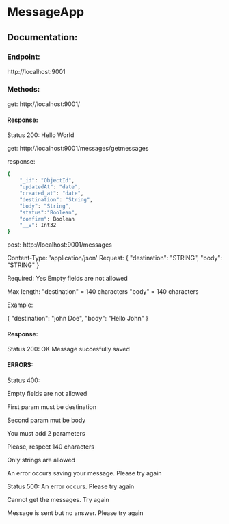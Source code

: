 # MessageApp
## Documentation:

### Endpoint:
http://localhost:9001

### Methods: 

get:
http://localhost:9001/

#### Response:
Status 200:
Hello World

get:
http://localhost:9001/messages/getmessages

response:
```sh
{
    "_id": "ObjectId",
    "updatedAt": "date",
    "created_at": "date",
    "destination": "String",
    "body": "String",
    "status":"Boolean",
    "confirm": Boolean
    "__v": Int32
}
```

post:
http://localhost:9001/messages

Content-Type: 'application/json'
Request: 
{
  "destination": "STRING",
  "body": "STRING"
}

Required: Yes
Empty fields are not allowed

Max length:
  "destination" = 140 characters
  "body" = 140 characters

Example: 

{
  "destination": "john Doe",
  "body": "Hello John"
}

#### Response:

Status 200:
OK
Message succesfully saved

#### ERRORS:

Status 400:

Empty fields are not allowed

First param must be destination

Second param mut be body

You must add 2 parameters

Please, respect 140 characters

Only strings are allowed

An error occurs saving your message. Please try again



Status 500:
An error occurs. Please try again

Cannot get the messages. Try again

Message is sent but no answer. Please try again

